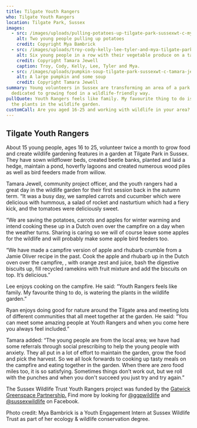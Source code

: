 ```yaml
---
title: Tilgate Youth Rangers
who: Tilgate Youth Rangers
location: Tilgate Park, Sussex
images:
  - src: /images/uploads/pulling-potatoes-up-tilgate-park-sussexwt-c-mya-bambricksmaller.jpg
    alt: Two young people pulling up potatoes
    credit: Copyright Mya Bambrick
  - src: /images/uploads/troy-cody-kelly-lee-tyler-and-mya-tilgate-park-sussexwt-c-tamara-jewellsmaller.jpg
    alt: Six young people in a row with their vegetable produce on a table
    credit: Copyright Tamara Jewell
    caption: Troy, Cody, Kelly, Lee, Tyler and Mya.
  - src: /images/uploads/pumpkin-soup-tilgate-park-sussexwt-c-tamara-jewellsmaller.jpg
    alt: A large pumpkin and some soup
    credit: Copyright Tamara Jewell
summary: Young volunteers in Sussex are transforming an area of a park now
  dedicated to growing food in a wildlife-friendly way.
pullQuote: Youth Rangers feels like family. My favourite thing to do is watering
  the plants in the wildlife garden.
customCall: Are you aged 16-25 and working with wildlife in your area? Tell us more!
---
```

## Tilgate Youth Rangers

About 15 young people, ages 16 to 25, volunteer twice a month to grow food and create wildlife gardening features in a garden at Tilgate Park in Sussex. They have sown wildflower beds, created beetle banks, planted and laid a hedge, maintain a pond, hoverfly lagoons and created numerous wood piles as well as bird feeders made from willow. 

Tamara Jewell, community project officer, and the youth rangers had a great day in the wildlife garden for their first session back in the autumn term. “It was a busy day, we sampled carrots and cucumber which were delicious with hummous, a salad of rocket and nasturtium which had a fiery kick, and the tomatoes were deliciously sweet. 

“We are saving the potatoes, carrots and apples for winter warming and intend cooking these up in a Dutch oven over the campfire on a day when the weather turns. Sharing is caring so we will of course leave some apples for the wildlife and will probably make some apple bird feeders too.

“We have made a campfire version of apple and rhubarb crumble from a Jamie Oliver recipe in the past. Cook the apple and rhubarb up in the Dutch oven over the campfire, , with orange zest and juice, bash the digestive biscuits up, fill recycled ramekins with fruit mixture and add the biscuits on top. It’s delicious.” 

Lee enjoys cooking on the campfire. He said: “Youth Rangers feels like family. My favourite thing to do, is watering the plants in the wildlife garden.”

Ryan enjoys doing good for nature around the Tilgate area and meeting lots of different communities that all meet together at the garden. He said: “You can meet some amazing people at Youth Rangers and when you come here you always feel included.”

Tamara added: “The young people are from the local area; we have had some referrals through social prescribing to help the young people with anxiety. They all put in a lot of effort to maintain the garden, grow the food and pick the harvest. So we all look forwards to cooking up tasty meals on the campfire and eating together in the garden. When there are zero food miles too, it is so satisfying. Sometimes things don’t work out, but we roll with the punches and when you don't succeed you just try and try again.”

The Sussex Wildlife Trust Youth Rangers project was funded by the [Gatwick Greenspace Partnership.](https://sussexwildlifetrust.org.uk/get-involved/community-projects/gatwick) Find more by looking for [@ggpwildlife](https://www.facebook.com/GatwickGreenspacePartnership/) and [@sussexwildlife](https://www.facebook.com/SussexWildlifeTrust) on Facebook.

Photo credit: Mya Bambrick is a Youth Engagement Intern at Sussex Wildlife Trust as part of her ecology & wildlife conservation degree.

